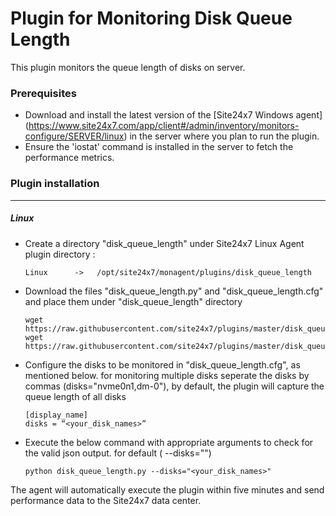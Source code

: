 # Plugin for Monitoring Disk Queue Length

This plugin monitors the queue length of disks on server.

### Prerequisites

- Download and install the latest version of the [Site24x7 Windows agent] (https://www.site24x7.com/app/client#/admin/inventory/monitors-configure/SERVER/linux) in the server where you plan to run the plugin.
- Ensure the 'iostat' command is installed in the server to fetch the performance metrics.

### Plugin installation

---

##### Linux

- Create a directory "disk_queue_length" under Site24x7 Linux Agent plugin directory :

      Linux      ->   /opt/site24x7/monagent/plugins/disk_queue_length

- Download the files "disk_queue_length.py" and "disk_queue_length.cfg" and place them under "disk_queue_length" directory

      wget https://raw.githubusercontent.com/site24x7/plugins/master/disk_queue_length/disk_queue_length.py
      wget https://raw.githubusercontent.com/site24x7/plugins/master/disk_queue_length/disk_queue_length.cfg

      
- Configure the disks to be monitored in "disk_queue_length.cfg", as mentioned below. for monitoring multiple disks seperate the disks by commas (disks="nvme0n1,dm-0"), by default, the plugin will capture the queue length of all disks

	  [display_name]
	  disks = “<your_disk_names>”

- Execute the below command with appropriate arguments to check for the valid json output. for default ( --disks="")

      python disk_queue_length.py --disks="<your_disk_names>"
      
The agent will automatically execute the plugin within five minutes and send performance data to the Site24x7 data center.

